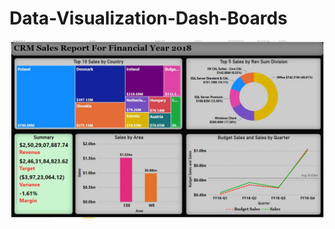# Data-Visualization-Dash-Boards

![Screenshot](https://github.com/Harsh9P/Data-Visualization-Dash-Boards/blob/master/SS/CRM%20Sales%20Report.jpg)
